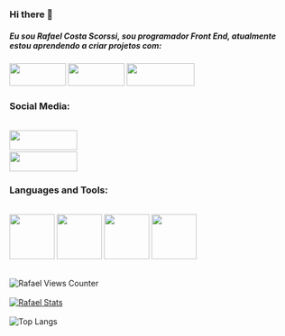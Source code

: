### Hi there 👋
<h5>Eu sou Rafael Costa Scorssi, sou programador Front End, atualmente estou aprendendo a criar projetos com:</h5>
<div>
 <img width="100px" height="40px" src="https://img.shields.io/badge/HTML5-E34F26?style=for-the-badge&logo=html5&logoColor=white">
 <img width="100px" height="40px" src="https://img.shields.io/badge/CSS-239120?&style=for-the-badge&logo=css3&logoColor=white">
 <img width="120px" height="40px" src="https://img.shields.io/badge/JavaScript-F7DF1E?style=for-the-badge&logo=javascript&logoColor=black"> 
 </div>
 <h3>Social Media:</h3>
 <br>
  <a href="https://www.linkedin.com/in/rafael-costa-scorssi-531ba3119/"><img width="120px" height="35px" src="https://img.shields.io/badge/LinkedIn-0077B5?style=for-the-badge&logo=linkedin&logoColor=white"><a>
  <br>
  <a href="https://www.instagram.com/?next=%2F"><img width="120px" height="35px" src="https://img.shields.io/badge/Instagram-E4405F?style=for-the-badge&logo=instagram&logoColor=white"></a>
<br>
 <h3>Languages and Tools:</h3>
 <br>
   <div>
 <img width="80px" src="https://upload.wikimedia.org/wikipedia/commons/thumb/9/99/Unofficial_JavaScript_logo_2.svg/1200px-Unofficial_JavaScript_logo_2.svg.png">
 <img width="80px" src="https://diegomariano.com/wp-content/uploads/2021/06/react-logo.png">
 <img width="80px" src="https://cdn-icons-png.flaticon.com/512/5968/5968322.png">
 <img width="80px" src="https://bognarjunior.files.wordpress.com/2018/09/typescript.png">
</div>
<br>

   
 ![Rafael Views Counter](https://komarev.com/ghpvc/?username=RafaelScorssi1997)
 <br>
 <br>
 [![Rafael Stats](https://github-readme-stats.vercel.app/api?username=RafaelScorssi1997)](https://github.com/anuraghazra/github-readme-stats)
 <br>
 <br>
 ![Top Langs](https://github-readme-stats.vercel.app/api/top-langs/?username=RafaelScorssi1997)
